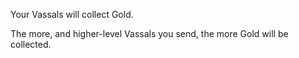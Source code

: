 Your Vassals will collect Gold.

The more, and higher-level Vassals you send, the more Gold will be collected.

